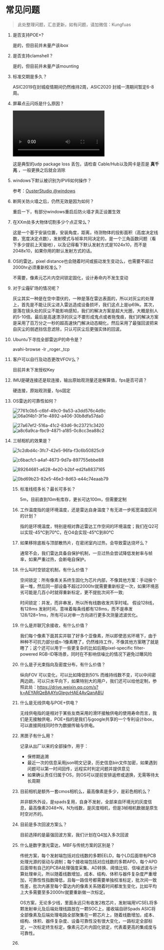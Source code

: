 # 常见问题

> 此处整理问题，汇总更新，如有问题，请加微信：Kungfuas

1. 是否支持POE+?

   是的，但目前并未量产该ibox

2. 是否支持clamshell？

   是的，但目前并未量产该mounting

3. 标准交期是多久？

   ASIC2019在封城疫情期间仍然维持2周，ASIC2020 封城一清期间暂定6-8周。

4. 屏幕点云闪烁是什么原因？

   <video src="videos/1589272302572522.mp4"></video>

   这是典型的udp package loss 丢包，请检查 Cable/Hub以及网卡是否是 **真千兆** ，一般更换之后就会消除

5. windows下默认被识别为IPV6如何操作？

   参考：[OusterStudio @windows](/OusterStudio)

6. 断网关防火墙之后，仍然无效是因为如何？

   重启一下，有部分windows重启后防火墙才真正设置生效

7. 在XXm处多大物体切割多少个点正常么？

   这是一个基于安装位置，安装角度，距离，待测物体的投影面积（高度决定线数，宽度决定点数），发射模式与帧率共同决定的，是一个三角函数问题（看下多少提前上天锄地），以及记得看下默认发射方式是1024x10，而不是2048x10，如果你用的默认发射方式的话。

8. OS的雷达，pixel distance也会随着时间或振动发生变动么，也需要不超过2000hr必须重新校准么？

   不需要，像素元芯片内空间锁定固化，设计寿命内不发生变动

9. 对于尘霾矿场的情况呢？

   灰尘其实一种是在空中潜伏的，一种是落在雷达表面的，所以对灰尘的处理上，首先是不能让灰尘进入雷达造成设备损坏，我们这点上是ip69k。其次，是落在镜头处的灰尘不能影响感知，我们的解决方案是超大光圈，大概是别人的5-10倍。最后是高速漂浮的灰尘不要形成鬼点或者拖曳痕，我们的解决方案是采用了百万分之一秒的超高速快门解决动态糊化，然后采用了最强回波把来自灰尘的弱遮挡信息滤除，只认可灰尘后更强实体的回波。

10. Ubuntu下寻找全部雷达IP的命令是？

    avahi-browse -lr _roger._tcp

11. 客户可以自行及动态更改VFOV么？

    目前并未下发授权Key

12. IMU是硬连接还是软连接，输出原始观测量还是解算值，fps是否可调？

    硬连接，原始观测量，fps固定

13. OS雷达的可靠性如何？

    ![7761c0b5-c6bf-49c0-9a53-a3dd576c4d9c](FAQ.assets/7761c0b5-c6bf-49c0-9a53-a3dd576c4d9c.gif)![06a0f4b1-3f1e-4892-a406-30b8dfa57da0](FAQ.assets/06a0f4b1-3f1e-4892-a406-30b8dfa57da0.gif)

    ![27a67ef2-516a-41c2-83d6-9c23721c3420](FAQ.assets/27a67ef2-516a-41c2-83d6-9c23721c3420.gif)![a8c6a9ca-fbc9-4871-a185-0c8cc3ea88c2](FAQ.assets/a8c6a9ca-fbc9-4871-a185-0c8cc3ea88c2.gif)

14. 三帧相机的效果是？

    ![1c2dbd4c-3fc7-42e5-96fa-f3c6b50825c9](FAQ.assets/1c2dbd4c-3fc7-42e5-96fa-f3c6b50825c9.png)

    ![c6bacfc1-a4af-4673-9d7a-897755ebbe88](FAQ.assets/c6bacfc1-a4af-4673-9d7a-897755ebbe88.png)

    

    ![89264681-a628-4e20-b2bf-ed2fa8837165](FAQ.assets/89264681-a628-4e20-b2bf-ed2fa8837165.gif)

    ![0bd69b23-82e5-46e3-8d63-e44c74eaab79](FAQ.assets/0bd69b23-82e5-46e3-8d63-e44c74eaab79.gif)

    15. 标准线缆多长？最长可多长？

        5m，目前直到10m有库存，更长可达100m，但需要定制

    16. 工作温度指的是环境温度，还是雷达自身温度？有无进一步拓宽温度区间的计划？

        指的是环境温度，特别是相对靠近雷达工作空间的环境温度；我们在Q2可以实现-45℃到70℃，在O4会实现-45℃到80℃

    17. 如果移除底板与顶部散热片，在密闭室内过热，会导致雷达烧坏么？

        通常不会，我们雷达具备自保护机制，一旦过热会尝试降低发射率与帧率，如果严重过热，会断电自保护。

    18. 什么叫时空锁定机制，有什么价值？

        空间锁定：所有像素关系终生固化为芯片内部，不像其他方案：手动挨个装一堆，然后同一部设备不超过2000hr就需要重新标定一次，如果环境恶劣可能是几百小时就得重新标定，更不提批次间不一致; 

        时间锁定：并发，而非串发，所以所有线数收发共享时域。 假设128线，有128ms 发射时间，意味着每条线都有128ms，而不是串发128/128=1ms，所有可以对单一方向进行更多次测量滤波优化。

    19. 什么是并联冗余接收，有什么价值？

        我们每个像素下面其实并联了好多个亚像素，所以即使恶劣环境下，由于种种不可抗力部分或n-1像素瞎了，仍然维持工作，不像其他方案瞎了就是瞎了；这个还可以用于一些更复杂的比如后期pixel-specific filter-powered RGB-ID等场景，同时在不影响信噪比的情况下避免过曝风险

    20. 什么是子光束指向及密度分布，有什么价值？

        纵向FOV 可以变化，可以比如降低到50% 而维持线数不变，可以中间密两边疏，可以只水平向下，如果特别大的用户，我们还可以给他定制，参照此处：https://drive.weixin.qq.com/s?k=AEYARQeBAAYoGIegvHAE4AvQanABU

    21. 什么是无线供电与POE+供电？

        无线供电指的是相对于某些友商采用的滑环接触供电的使用寿命而言，我们是无接触供电，POE+指的是我们与google共享的一个专利设计ibox，可以直接网线同时作为数据传输与供电。

    22. 黑匣子有什么用？

        记录从出厂以来的全部操作，用于：

        - 保修期追溯
        - 最近一次的信息采用json明文记录，历史信息bin文件加密，如果遇到问题可以第一时间回传，远程实时判定问题并提供意见
        - 如果确认责任归属于OS，则OS可以提前安排返修或退换，无需等待太长周期

    23. 目前相机是额外一套cmos相机么，最高像素是多少，是彩色相机么？

        并非额外外设，是spads复用，自身不发射，全部来自环境光的灰度信息，最高像素2048*N，N为线数，是灰度相机，但是3帧相机数据是原生时空对齐的。

    24. 目前是多次回波方案么？

        目前选择的是最强回波方案，我们计划在Q4加入多次回波

    25. 什么是数字激光雷达，MBF与传统方案的区别是？

        传统方案，每个发射端包括对应线数的多颗EELD，每个LD后面带有PCB处理光源的驱动与调制；每个接收端包括对应线数的多颗APD，每个APD后面带有自己的PCBA处理强度采集、AD转换、阈值比较、信噪滤波与计算处理单元，所以随着线数增加，成本、结构、体积与器件复杂度严重增加，可靠性性指数降低，且每一路信号都需要单独校准标定，批次间一致性差，批次内甚至每个雷达内的像素关系随着时间都发生变化，比如平均上大多需要至多2000hr就要重新做一次标定。

        OS方案，无论多少线，里面永远只有收发2枚芯片，发射端用VCSEL将多颗发射单元及后端处理线路放在一颗SOC上，接收端自研Spads ASIC将全部像素及后端处理电路全部聚集在一颗芯片上，随着线数增加，成本、结构、体积、器件复杂度、设备可靠性没有很大变化，一路标定全部标定，一次标定终生标定，像素元芯片内固化锁定，代表着更高的集成度与可靠性。

    26. 


